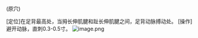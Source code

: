 (原穴)

[定位]在足背最高处，当拇长伸肌腱和趾长伸肌腱之间，足背动脉搏动处。 
[操作]避开动脉，直刺0.3-0.5寸。
![image.png](https://picgo18719498306.oss-cn-guangzhou.aliyuncs.com/20250423172226009.png)
